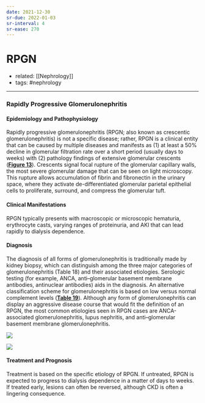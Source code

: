 ```yaml
---
date: 2021-12-30
sr-due: 2022-01-03
sr-interval: 4
sr-ease: 270
---
```


# RPGN

- related: [[Nephrology]]
- tags: #nephrology
---

### Rapidly Progressive Glomerulonephritis

#### Epidemiology and Pathophysiology

Rapidly progressive glomerulonephritis (RPGN; also known as crescentic glomerulonephritis) is not a specific disease; rather, RPGN is a clinical entity that can be caused by multiple diseases and manifests as (1) at least a 50% decline in glomerular filtration rate over a short period (usually days to weeks) with (2) pathology findings of extensive glomerular crescents (**[Figure 13](https://mksap18.acponline.org/app/topics/np/figures/mk18_b_np_f13)**). Crescents signal focal rupture of the glomerular capillary walls, the most severe glomerular damage that can be seen on light microscopy. This rupture allows accumulation of fibrin and fibronectin in the urinary space, where they activate de-differentiated glomerular parietal epithelial cells to proliferate, surround, and compress the glomerular tuft.

#### Clinical Manifestations

RPGN typically presents with macroscopic or microscopic hematuria, erythrocyte casts, varying ranges of proteinuria, and AKI that can lead rapidly to dialysis dependence.

#### Diagnosis

The diagnosis of all forms of glomerulonephritis is traditionally made by kidney biopsy, which can distinguish among the three major categories of glomerulonephritis (Table 18) and their associated etiologies. Serologic testing (for example, ANCA, anti–glomerular basement membrane antibodies, antinuclear antibodies) aids in the diagnosis. An alternative classification scheme for glomerulonephritis is based on low versus normal complement levels (**[Table 19](https://mksap18.acponline.org/app/topics/np/tables/mk18_b_np_t19)**). Although any form of glomerulonephritis can display an aggressive disease course that would fit the definition of an RPGN, the most common etiologies seen in RPGN cases are ANCA-associated glomerulonephritis, lupus nephritis, and anti–glomerular basement membrane glomerulonephritis.

![](https://photos.thisispiggy.com/file/wikiFiles/20220112203506.png)

![](https://photos.thisispiggy.com/file/wikiFiles/20220112203334.png)

#### Treatment and Prognosis

Treatment is based on the specific etiology of RPGN. If untreated, RPGN is expected to progress to dialysis dependence in a matter of days to weeks. If treated early, lesions can often be reversed, although CKD is often a lingering consequence.
